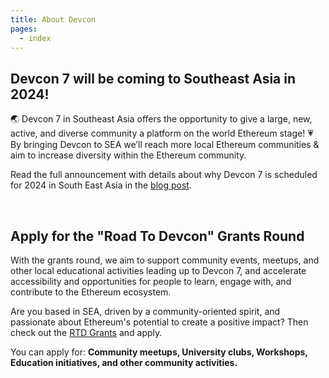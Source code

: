 ```yaml
---
title: About Devcon
pages:
  - index
---
```


## Devcon 7 will be coming to Southeast Asia in 2024!

🌏 Devcon 7 in Southeast Asia offers the opportunity to give a large, new, active, and diverse community a platform on the world Ethereum stage!
💗 By bringing Devcon to SEA we’ll reach more local Ethereum communities & aim to increase diversity within the Ethereum community.

Read the full announcement with details about why Devcon 7 is scheduled for 2024 in South East Asia in the [blog post](https://blog.ethereum.org/2023/02/28/devcon-7-update/).

&nbsp;

## Apply for the "Road To Devcon" Grants Round

With the grants round, we aim to support community events, meetups, and other local educational activities leading up to Devcon 7, and accelerate accessibility and opportunities for people to learn, engage with, and contribute to the Ethereum ecosystem.

Are you based in SEA, driven by a community-oriented spirit, and passionate about Ethereum's potential to create a positive impact? Then check out the [RTD Grants](https://esp.ethereum.foundation/devcon-grants) and apply.

You can apply for:
**Community meetups,
University clubs,
Workshops,
Education initiatives,
and other community activities.**

